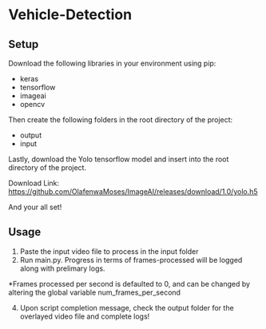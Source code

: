 # Vehicle-Detection

## Setup
  Download the following libraries in your environment using pip:
  - keras
  - tensorflow
  - imageai
  - opencv
  
  Then create the following folders in the root directory of the project:
  - output
  - input
  
  Lastly, download the Yolo tensorflow model and insert into the root directory of the project.
  
  Download Link: https://github.com/OlafenwaMoses/ImageAI/releases/download/1.0/yolo.h5
  
  And your all set!
  
 ## Usage
  1. Paste the input video file to process in the input folder
  2. Run main.py. Progress in terms of frames-processed will be logged along with prelimary logs. 
  
  *Frames processed per second is defaulted to 0, and can be changed by altering the global variable num_frames_per_second
  
  4. Upon script completion message, check the output folder for the overlayed video file and complete logs!
  
  
